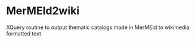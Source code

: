# MerMEId2wiki
XQuery routine to output thematic catalogs made in MerMEId to wikimedia formatted text
